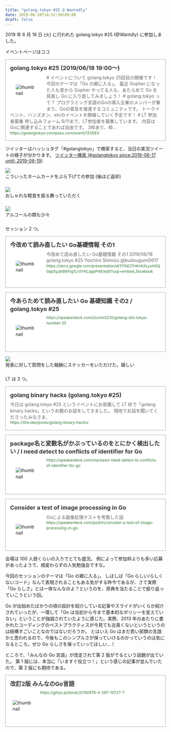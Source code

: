 ```yaml
---
title: "golang.tokyo #25 @ Wantedly"
date: 2019-06-20T14:52:59+09:00
draft: false
---
```


2019 年 6 月 18 日 (火) に行われた golang.tokyo #25 (@Wantdly) に参加しました。

イベントページはココ

<blockquote class="blogcard" style="width:auto;border:1px solid #aaa;margin:1em 0;padding:1em;line-height:1.4;text-align:left;background:#fff;"><a href="https://golangtokyo.connpass.com/event/133581/" target="_blank" style="display:block;text-decoration:none;"><div style="width:100%;margin-bottom:0.5em;"><span style="font-size:18px;font-weight:700;color:#333">golang.tokyo #25 (2019/06/18 19:00〜)</span></div><div style="min-height:100px;"><div style="float:left;width:100px;height:100px;margin:0 1em 0.5em 0;position:relative;"><img src="https://images.weserv.nl/?w=100&url=https://connpass-tokyo.s3.amazonaws.com/thumbs/e2/9f/e29f60758cc8cda99c6f4b90a105d129.png" alt="thumbnail" style="position:absolute;top:50%;left:50%;transform: translate(-50%,-50%);border:none;"/></div><div><span style="font-size:14px;font-weight:400;color:#666"># イベントについて  golang.tokyo 25回目の開催です！今回のテーマは「Go の郷に入る」。  最近 Gopher になった人も昔から Gopher やってる人も、あたらめて Go を見直し Go に入り直してみましょう！  # golang.tokyo って？  プログラミング言語のGoの導入企業のメンバーが集まり、Goの普及を推進するコミュニティです。 トークイベント、ハンズオン、etcのイベントを開催していく予定です！  # LT 参加者募集  申し込みフォーム  6/11まで、LT参加者を募集しています。  内容はGoに関連することであれば自由です。  3枠あり、枠...</span><br/><span style="font-size:12px;font-weight:400;color:#373">https://golangtokyo.connpass.com/event/133581/</span></div></div></a></blockquote>

ツイッターはハッシュタグ「#golangtokyo」で検索すると、当日の実況ツイートの様子が分かります。
[ツイッター検索 (#golangtokyo since:2019-06-17 until: 2019-06-19)](https://twitter.com/search?q=%23golangtokyo%20since%3A2019-06-17%20until%3A2019-06-19&src=typed_query&f=tweets)

<div style="margin-bottom:24px">
  <a href=/images/golang.tokyo-25/01.jpg><img src=/images/golang.tokyo-25/01.jpg /></a>
  <div class="caption">こういったネームカードをぶら下げての参加 (後ほど返却)</div>
</div>

<div style="margin-bottom:24px">
  <a href=/images/golang.tokyo-25/02.jpg><img src=/images/golang.tokyo-25/02.jpg /></a>
  <div class="caption">おしゃれな軽食を振る舞っていただく</div>
</div>

<div style="margin-bottom:24px">
  <a href=/images/golang.tokyo-25/03.jpg><img src=/images/golang.tokyo-25/03.jpg /></a>
  <div class="caption">アルコールの類も少々</div>
</div>

セッション 2 つ。

<blockquote class="blogcard" style="width:auto;border:1px solid #aaa;margin:1em 0;padding:1em;line-height:1.4;text-align:left;background:#fff;"><a href="https://docs.google.com/presentation/d/117AECfnKnKALyxHXQ0ap5yJjhB6fvg1LrGYKLagaP48/edit?usp=embed_facebook" target="_blank" style="display:block;text-decoration:none;"><div style="width:100%;margin-bottom:0.5em;"><span style="font-size:18px;font-weight:700;color:#333">今改めて読み直したい Go基礎情報 その1</span></div><div style="min-height:100px;"><div style="float:left;width:100px;height:100px;margin:0 1em 0.5em 0;position:relative;"><img src="https://images.weserv.nl/?w=100&url=https://lh6.googleusercontent.com/B_pN3FJk4vwflX08-M0YPPHUhZvWnIzwmnJR5hDlpxYD17EQXPgb5sU0LrxhsKU5IKru5g=w1200-h630-p" alt="thumbnail" style="position:absolute;top:50%;left:50%;transform: translate(-50%,-50%);border:none;"/></div><div><span style="font-size:14px;font-weight:400;color:#666">今改めて読み直したい Go基礎情報 その1 2019/06/18 golang.tokyo #25 Yoichiro Shimizu @budougumi0617</span><br/><span style="font-size:12px;font-weight:400;color:#373">https://docs.google.com/presentation/d/117AECfnKnKALyxHXQ0ap5yJjhB6fvg1LrGYKLagaP48/edit?usp=embed_facebook</span></div></div></a></blockquote>

<blockquote class="blogcard" style="width:auto;border:1px solid #aaa;margin:1em 0;padding:1em;line-height:1.4;text-align:left;background:#fff;"><a href="https://speakerdeck.com/izumin5210/golang-dot-tokyo-number-25" target="_blank" style="display:block;text-decoration:none;"><div style="width:100%;margin-bottom:0.5em;"><span style="font-size:18px;font-weight:700;color:#333">今あらためて読み直したい Go 基礎知識 その2 / golang.tokyo #25</span></div><div style="min-height:100px;"><div style="float:left;width:100px;height:100px;margin:0 1em 0.5em 0;position:relative;"><img src="https://images.weserv.nl/?w=100&url=https://speakerd.s3.amazonaws.com/presentations/b36992074ba343ada06059e73a02a583/slide_0.jpg?523374" alt="thumbnail" style="position:absolute;top:50%;left:50%;transform: translate(-50%,-50%);border:none;"/></div><div><span style="font-size:12px;font-weight:400;color:#373">https://speakerdeck.com/izumin5210/golang-dot-tokyo-number-25</span></div></div></a></blockquote>

<div style="margin-bottom:24px">
  <a href=/images/golang.tokyo-25/04.jpg><img src=/images/golang.tokyo-25/04.jpg /></a>
  <div class="caption">発表に対して質問をした報酬にステッカーをいただけた。嬉しい</div>
</div>

LT は 3 つ。

<blockquote class="blogcard" style="width:auto;border:1px solid #aaa;margin:1em 0;padding:1em;line-height:1.4;text-align:left;background:#fff;"><a href="https://l0w.dev/posts/golang-binary-hacks/" target="_blank" style="display:block;text-decoration:none;"><div style="width:100%;margin-bottom:0.5em;"><span style="font-size:18px;font-weight:700;color:#333">golang binary hacks (golang.tokyo #25)</span></div><div><div><span style="font-size:14px;font-weight:400;color:#666">今日は golang.tokyo #25 というイベントにお邪魔して LT 枠で「golang binary hacks」というお題のお話をしてきました。 現地でお話を聞いてくださったみなさま、</span><br/><span style="font-size:12px;font-weight:400;color:#373">https://l0w.dev/posts/golang-binary-hacks/</span></div></div></a></blockquote>

<blockquote class="blogcard" style="width:auto;border:1px solid #aaa;margin:1em 0;padding:1em;line-height:1.4;text-align:left;background:#fff;"><a href="https://speakerdeck.com/mackee/i-need-detect-to-conflicts-of-identifier-for-go" target="_blank" style="display:block;text-decoration:none;"><div style="width:100%;margin-bottom:0.5em;"><span style="font-size:18px;font-weight:700;color:#333">package名と変数名がかぶっているのをとにかく検出したい / I need detect to conflicts of identifier for Go</span></div><div style="min-height:100px;"><div style="float:left;width:100px;height:100px;margin:0 1em 0.5em 0;position:relative;"><img src="https://images.weserv.nl/?w=100&url=https://speakerd.s3.amazonaws.com/presentations/54a5494c76d64f098808f28699259382/slide_0.jpg?523346" alt="thumbnail" style="position:absolute;top:50%;left:50%;transform: translate(-50%,-50%);border:none;"/></div><div><span style="font-size:12px;font-weight:400;color:#373">https://speakerdeck.com/mackee/i-need-detect-to-conflicts-of-identifier-for-go</span></div></div></a></blockquote>

<blockquote class="blogcard" style="width:auto;border:1px solid #aaa;margin:1em 0;padding:1em;line-height:1.4;text-align:left;background:#fff;"><a href="https://speakerdeck.com/po3rin/consider-a-test-of-image-processing-in-go" target="_blank" style="display:block;text-decoration:none;"><div style="width:100%;margin-bottom:0.5em;"><span style="font-size:18px;font-weight:700;color:#333">Consider a test of image processing in Go</span></div><div style="min-height:100px;"><div style="float:left;width:100px;height:100px;margin:0 1em 0.5em 0;position:relative;"><img src="https://images.weserv.nl/?w=100&url=https://speakerd.s3.amazonaws.com/presentations/34747fe0aeca42b3b17b1470ee98b9cf/slide_0.jpg?521793" alt="thumbnail" style="position:absolute;top:50%;left:50%;transform: translate(-50%,-50%);border:none;"/></div><div><span style="font-size:14px;font-weight:400;color:#666">Goによる画像処理テストを考察した話</span><br/><span style="font-size:12px;font-weight:400;color:#373">https://speakerdeck.com/po3rin/consider-a-test-of-image-processing-in-go</span></div></div></a></blockquote>

会場は 100 人弱くらいの入りでとても盛況。
例によって参加枠よりも多い応募があったようで、相変わらずの人気勉強会ですな。

今回のセッションのテーマは「Go の郷に入る」。
しばしば「Go らしい/らしくないコード」なんて表現されることもある気がする昨今であるが、さて実際「Go らしさ」とは一体なんなのよ？というのを、原典を当たることで振り返っていこうという回。

Go が出始めたばかりの頃の設計を紹介している記事やスライドがいくらか紹介されていったが、一環して「Go は当初から今まで基本的なポリシーを変えていない」ということが強調されていたように感じた。実際、2013 年のあたりに書かれたコーディングのベストプラクティスが今見ても古臭くないというというのは結構すごいことなのではないだろうか。
とはいえ Go はまだ若い部類の言語かと思われるので、今後もこのシンプルさが保っていけるのかっていうのは気になるところ。ぜひ Go らしさを保っていってほしい…！

ところで、「みんなの Go 言語」が改定されて第 2 版がでるという話題が出ていた。
第 1 版には、本当に「いますぐ役立つ！」という感じの記事が並んでいたので、第 2 版にも期待である。

<blockquote class="blogcard" style="width:auto;border:1px solid #aaa;margin:1em 0;padding:1em;line-height:1.4;text-align:left;background:#fff;"><a href="https://gihyo.jp/book/2019/978-4-297-10727-7" target="_blank" style="display:block;text-decoration:none;"><div style="width:100%;margin-bottom:0.5em;"><span style="font-size:18px;font-weight:700;color:#333">改訂2版 みんなのGo言語</span></div><div style="min-height:100px;"><div style="float:left;width:80px;height:100px;margin:0 1em 0.5em 0;position:relative;"><img src="https://images.weserv.nl/?w=100&url=https://image.gihyo.co.jp/assets/images/cover/2019/thumb/TH300_9784297107277.jpg" alt="thumbnail" style="position:absolute;top:50%;left:50%;transform: translate(-50%,-50%);border:none;"/></div><div><span style="font-size:12px;font-weight:400;color:#373">https://gihyo.jp/book/2019/978-4-297-10727-7</span></div></div></a></blockquote>
